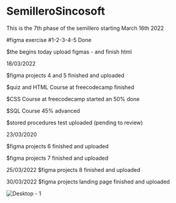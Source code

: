 # SemilleroSincosoft

This is the 7th phase of the semillero starting March 16th 2022

#figma exercise #1-2-3-4-5 Done

$the begins today
upload figmas - and finish html

18/03/2022

$figma projects 4 and 5 finished and uploaded 

$quiz and HTML Course at freecodecamp finished 

$CSS Course at freecodecamp started an 50% done

$SQL Course 45% advanced

$stored procedures test uploaded (pending to review)

23/03/2020

$figma projects 6 finished and uploaded 

$figma projects 7 finished and uploaded

25/03/2022
$figma projects 8 finished and uploaded

30/03/2022
$figma projects landing page finished and uploaded

![Desktop - 1](https://user-images.githubusercontent.com/55262261/160879881-08eef77f-6d0b-41e8-bb98-7a0c7c558420.png)




